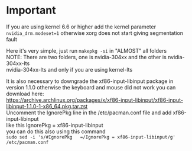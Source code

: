 # Important  
If you are using kernel 6.6 or higher add the kernel parameter ``nvidia_drm.modeset=1`` otherwise xorg does not start giving segmentation fault  

Here it's very simple, just run ``makepkg -si`` in "ALMOST" all folders  
NOTE: There are two folders, one is nvidia-304xx and the other is nvidia-304xx-lts  
nvidia-304xx-lts and only if you are using kernel-lts  

It is also necessary to downgrade the xf86-input-libinput package in version 1.1.0 otherwise the keyboard and mouse did not work you can download here:  
https://archive.archlinux.org/packages/x/xf86-input-libinput/xf86-input-libinput-1.1.0-1-x86_64.pkg.tar.zst  
Uncomment the IgnorePkg line in the /etc/pacman.conf file and add xf86-input-libinput  
like this IgnorePkg = xf86-input-libinput  
you can do this also using this command  
``sudo sed -i 's/#IgnorePkg   =/IgnorePkg = xf86-input-libinput/g' /etc/pacman.conf``  
